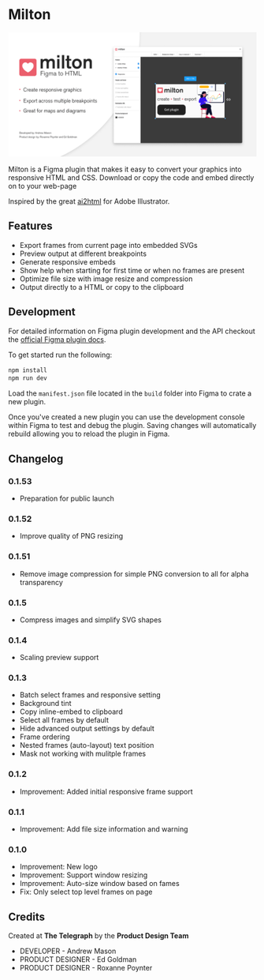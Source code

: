 # Milton

![Milton promo screen](docs/promo.png)

Milton is a Figma plugin that makes it easy to convert your graphics into responsive HTML and CSS. Download or copy the code and embed directly on to your web-page

Inspired by the great [ai2html](http://ai2html.org/) for Adobe Illustrator.

## Features

- Export frames from current page into embedded SVGs
- Preview output at different breakpoints
- Generate responsive embeds
- Show help when starting for first time or when no frames are present
- Optimize file size with image resize and compression
- Output directly to a HTML or copy to the clipboard

## Development

For detailed information on Figma plugin development and the API checkout the
[official Figma plugin docs](https://www.figma.com/plugin-docs/intro/).

To get started run the following:

```bash
npm install
npm run dev
```

Load the `manifest.json` file located in the `build` folder into Figma to crate
a new plugin.

Once you've created a new plugin you can use the development console
within Figma to test and debug the plugin. Saving changes will automatically
rebuild allowing you to reload the plugin in Figma.

## Changelog

### 0.1.53

- Preparation for public launch

### 0.1.52

- Improve quality of PNG resizing

### 0.1.51

- Remove image compression for simple PNG conversion to all for alpha transparency

### 0.1.5

- Compress images and simplify SVG shapes

### 0.1.4

- Scaling preview support

### 0.1.3

- Batch select frames and responsive setting
- Background tint
- Copy inline-embed to clipboard
- Select all frames by default
- Hide advanced output settings by default
- Frame ordering
- Nested frames (auto-layout) text position
- Mask not working with mulitple frames

### 0.1.2

- Improvement: Added initial responsive frame support

### 0.1.1

- Improvement: Add file size information and warning

### 0.1.0

- Improvement: New logo
- Improvement: Support window resizing
- Improvement: Auto-size window based on fames
- Fix: Only select top level frames on page

## Credits

Created at **The Telegraph** by the **Product Design Team**

- DEVELOPER - Andrew Mason
- PRODUCT DESIGNER - Ed Goldman
- PRODUCT DESIGNER - Roxanne Poynter
